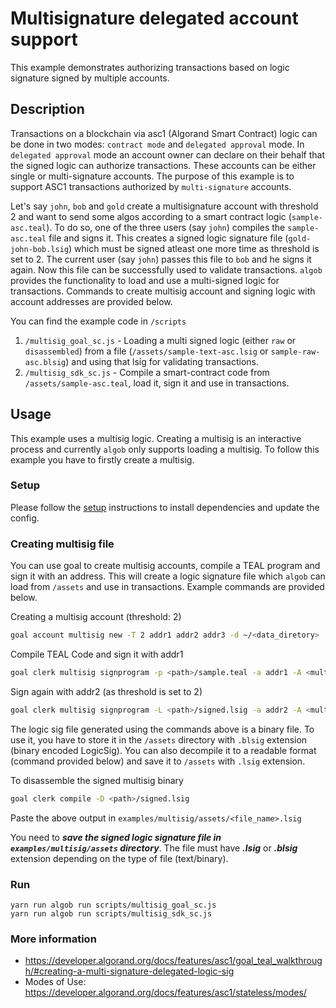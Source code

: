# Multisignature delegated account support

This example demonstrates authorizing transactions based on logic signature signed by multiple accounts.

## Description

Transactions on a blockchain via asc1 (Algorand Smart Contract) logic can be done in two modes: `contract mode` and `delegated approval` mode. In `delegated approval` mode an account owner can declare on their behalf that the signed logic can authorize transactions. These accounts can be either single or multi-signature accounts. The purpose of this example is to support ASC1 transactions authorized by `multi-signature` accounts.

Let's say `john`, `bob` and `gold` create a multisignature account with threshold 2 and want to send some algos according to a smart contract logic (`sample-asc.teal`). To do so, one of the three users (say `john`) compiles the `sample-asc.teal` file and signs it. This creates a signed logic signature file (`gold-john-bob.lsig`) which must be signed atleast one more time as threshold is set to 2. The current user (say `john`) passes this file to `bob` and he signs it again. Now this file can be successfully used to validate transactions. `algob` provides the functionality to load and use a multi-signed logic for transactions. Commands to create multisig account and signing logic with account addresses are provided below.

You can find the example code in `/scripts`

1. `/multisig_goal_sc.js` - Loading a multi signed logic (either `raw` or `disassembled`) from a file (`/assets/sample-text-asc.lsig` or `sample-raw-asc.blsig`) and using that lsig for validating transactions.
2. `/multisig_sdk_sc.js` - Compile a smart-contract code from `/assets/sample-asc.teal`, load it, sign it and use in transactions.

## Usage

This example uses a multisig logic. Creating a multisig is an interactive process and currently `algob` only supports loading a multisig.
To follow this example you have to firstly create a multisig.

### Setup

Please follow the [setup](../README.md) instructions to install dependencies and update the config.

### Creating multisig file

You can use goal to create multisig accounts, compile a TEAL program and sign it with an address. This will create a logic signature file which `algob` can load from `/assets` and use in transactions. Example commands are provided below.

Creating a multisig account (threshold: 2)

```bash
goal account multisig new -T 2 addr1 addr2 addr3 -d ~/<data_diretory>
```

Compile TEAL Code and sign it with addr1

```bash
goal clerk multisig signprogram -p <path>/sample.teal -a addr1 -A <multisig_hash> -o <out_path>/signed.lsig -d <data_directory>
```

Sign again with addr2 (as threshold is set to 2)

```bash
goal clerk multisig signprogram -L <path>/signed.lsig -a addr2 -A <multisig_hash> -d ~/<data_directory>
```

The logic sig file generated using the commands above is a binary file. To use it, you have to store it in the `/assets` directory with `.blsig` extension (binary encoded LogicSig). You can also decompile it to a readable format (command provided below) and save it to `/assets` with `.lsig` extension.

To disassemble the signed multisig binary

```bash
goal clerk compile -D <path>/signed.lsig
```

Paste the above output in `examples/multisig/assets/<file_name>.lsig`

You need to **_save the signed logic signature file in `examples/multisig/assets` directory_**. The file must have **_.lsig_** or **_.blsig_** extension depending on the type of file (text/binary).

### Run

```
yarn run algob run scripts/multisig_goal_sc.js
yarn run algob run scripts/multisig_sdk_sc.js
```

### More information

- https://developer.algorand.org/docs/features/asc1/goal_teal_walkthrough/#creating-a-multi-signature-delegated-logic-sig
- Modes of Use: https://developer.algorand.org/docs/features/asc1/stateless/modes/
